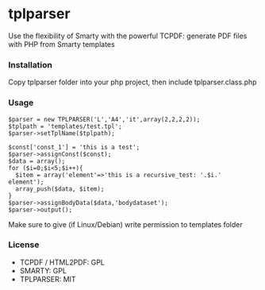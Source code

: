 # tplparser

Use the flexibility of Smarty with the powerful TCPDF: 
generate PDF files with PHP from Smarty templates

### Installation

Copy tplparser folder into your php project, then include tplparser.class.php

### Usage

    $parser = new TPLPARSER('L','A4','it',array(2,2,2,2));
    $tplpath = 'templates/test.tpl';
    $parser->setTplName($tplpath);
    
    $const['const_1'] = 'this is a test'; 
    $parser->assignConst($const);
    $data = array();
    for ($i=0;$i<5;$i++){
      $item = array('element'=>'this is a recursive_test: '.$i.' element');  
      array_push($data, $item);  
    }
    $parser->assignBodyData($data,'bodydataset');
    $parser->output();


Make sure to give (if Linux/Debian) write permission to templates folder

### License

- TCPDF / HTML2PDF: GPL
- SMARTY: GPL
- TPLPARSER: MIT